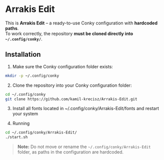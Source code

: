 # Arrakis Edit

This is **Arrakis Edit** – a ready-to-use Conky configuration with **hardcoded paths**.  
To work correctly, the repository **must be cloned directly into `~/.config/conky/`**.

## Installation

1. Make sure the Conky configuration folder exists:

```bash
mkdir -p ~/.config/conky
```
2. Clone the repository into your Conky configuration folder:

```bash
cd ~/.config/conky
git clone https://github.com/kamil-krecisz/Arrakis-Edit.git
```
3. Install all fonts located in ~/.config/conky/Arrakis-Edit/fonts and restart your system

4. Running
```bash
cd ~/.config/conky/Arrakis-Edit/
./start.sh
```
> **Note:** Do not move or rename the `~/.config/conky/Arrakis-Edit` folder, as paths in the configuration are hardcoded.

